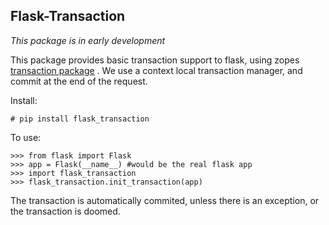 Flask-Transaction
-----------------
*This package is in early development*


This package provides basic transaction support to flask, using zopes
[transaction package](https://transaction.readthedocs.io/en/latest/) . We use a context local transaction manager, and commit
at the end of the request.

Install:

    # pip install flask_transaction

To use:

    >>> from flask import Flask
    >>> app = Flask(__name__) #would be the real flask app
    >>> import flask_transaction
    >>> flask_transaction.init_transaction(app)

The transaction is automatically commited, unless there is an exception, or the transaction is
doomed.
